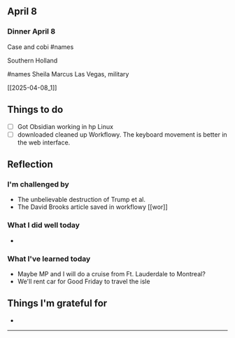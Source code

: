## April 8

### Dinner  April 8

Case and cobi #names

Southern Holland

#names Sheila Marcus  Las Vegas, military



[[2025-04-08_1]]
## Things to do

- [ ] Got Obsidian working in hp Linux 
- [ ] downloaded cleaned up Workflowy. The keyboard movement is better in the web interface.

## Reflection


### I'm challenged by

- The unbelievable destruction of Trump et al.
- The David Brooks article saved in workflowy [[wor]]

### What I did well today

- 

### What I've learned today

- Maybe MP and I will do a cruise from Ft. Lauderdale to Montreal?
- We'll rent car for Good Friday to travel the isle

## Things I'm grateful for

-

---
